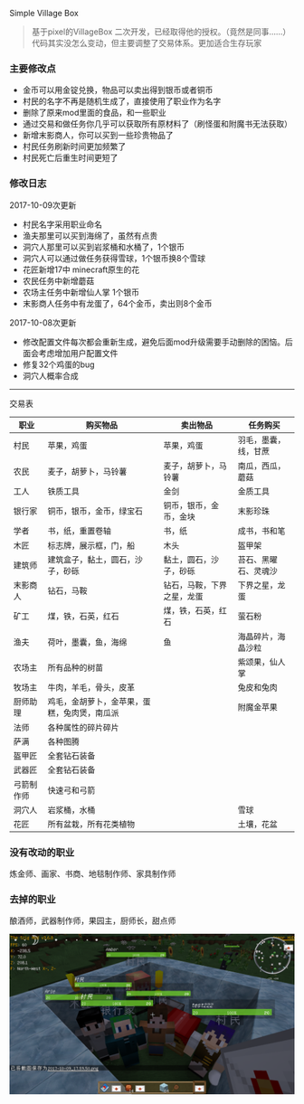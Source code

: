 Simple Village Box


> 基于pixel的VillageBox 二次开发，已经取得他的授权。（竟然是同事……）代码其实没怎么变动，但主要调整了交易体系。更加适合生存玩家


### 主要修改点

+ 金币可以用金锭兑换，物品可以卖出得到银币或者铜币
+ 村民的名字不再是随机生成了，直接使用了职业作为名字
+ 删除了原来mod里面的食品，和一些职业
+ 通过交易和做任务你几乎可以获取所有原材料了（刷怪蛋和附魔书无法获取）
+ 新增末影商人，你可以买到一些珍贵物品了
+ 村民任务刷新时间更加频繁了
+ 村民死亡后重生时间更短了

### 修改日志

2017-10-09次更新

+ 村民名字采用职业命名
+ 渔夫那里可以买到海绵了，虽然有点贵
+ 洞穴人那里可以买到岩浆桶和水桶了，1个银币
+ 洞穴人可以通过做任务获得雪球，1个银币换8个雪球
+ 花匠新增17中 minecraft原生的花
+ 农民任务中新增蘑菇
+ 农场主任务中新增仙人掌 1个银币
+ 末影商人任务中有龙蛋了，64个金币，卖出则8个金币

2017-10-08次更新

+ 修改配置文件每次都会重新生成，避免后面mod升级需要手动删除的困恼。后面会考虑增加用户配置文件
+ 修复32个鸡蛋的bug
+ 洞穴人概率合成





***

交易表

职业|购买物品|卖出物品|任务购买
---|---|---|---
村民|苹果，鸡蛋|苹果，鸡蛋|羽毛，墨囊，线，甘蔗
农民|麦子，胡萝卜，马铃薯|麦子，胡萝卜，马铃薯|南瓜，西瓜，蘑菇
工人|铁质工具|金剑|金质工具
银行家|铜币，银币，金币，绿宝石|铜币，银币，金币，金块|末影珍珠
学者|书，纸，重置卷轴|书，纸|成书，书和笔
木匠|标志牌，展示框，门，船|木头|盔甲架
建筑师|建筑盒子，黏土，圆石，沙子，砂砾|黏土，圆石，沙子，砂砾|苔石、黑曜石、灵魂沙
末影商人|钻石，马鞍|钻石，马鞍，下界之星，龙蛋|下界之星，龙蛋
矿工|煤，铁，石英，红石|煤，铁，石英，红石|萤石粉
渔夫|荷叶，墨囊，鱼，海绵|鱼|海晶碎片，海晶沙粒
农场主|所有品种的树苗||紫颂果，仙人掌
牧场主|牛肉，羊毛，骨头，皮革||兔皮和兔肉
厨师助理|鸡毛，金胡萝卜，金苹果，蛋糕，兔肉煲，南瓜派||附魔金苹果
法师|各种属性的碎片碎片
萨满|各种图腾
盔甲匠|全套钻石装备
武器匠|全套钻石装备
弓箭制作师|快速弓和弓箭|
洞穴人|岩浆桶，水桶||雪球
花匠|所有盆栽，所有花类植物||土壤，花盆

### 没有改动的职业

炼金师、画家、书商、地毯制作师、家具制作师

### 去掉的职业

酿酒师，武器制作师，果园主，厨师长，甜点师

![截图](pic1.png)
